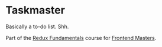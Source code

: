 # Taskmaster

Basically a to-do list. Shh.

Part of the [Redux Fundamentals](https://stevekinney.github.io/redux-fundamentals) course for [Frontend Masters](https://frontendmasters.com).


